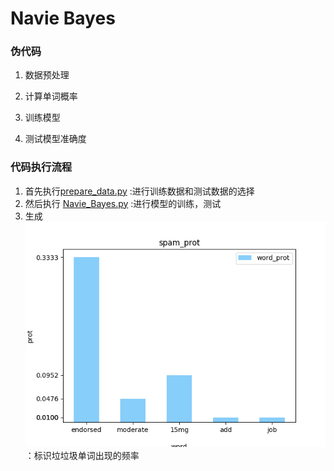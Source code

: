 # Navie Bayes

### 伪代码

1. 数据预处理

2. 计算单词概率

3. 训练模型

4. 测试模型准确度

### 代码执行流程

1. 首先执行[prepare_data.py](prepare_data.py)  :进行训练数据和测试数据的选择
2. 然后执行 [Navie_Bayes.py](Navie_Bayes.py) :进行模型的训练，测试
3. 生成![image柱状图](image.png)：标识垃垃圾单词出现的频率

